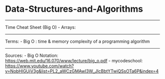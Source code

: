 # Data-Structures-and-Algorithms
____________________________________

Time Cheat Sheet (Big O)
          - Arrays: 

____________________________________
Terms:
          - Big O :  time & memory complexity of a programming algorithm 


____________________________________
Sources: 
          - Big O Notation:    https://web.mit.edu/16.070/www/lecture/big_o.pdf
          - mycodeschool:      https://www.youtube.com/watch?v=NobHlGUjV3g&list=PL2_aWCzGMAwI3W_JlcBbtYTwiQSsOTa6P&index=4

